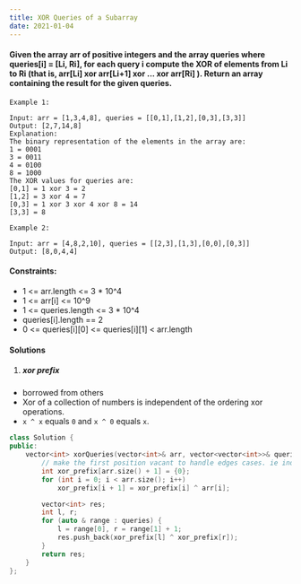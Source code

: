```yaml
---
title: XOR Queries of a Subarray
date: 2021-01-04
---
```

#### Given the array arr of positive integers and the array queries where queries[i] = [Li, Ri], for each query i compute the XOR of elements from Li to Ri (that is, arr[Li] xor arr[Li+1] xor ... xor arr[Ri] ). Return an array containing the result for the given queries.

 

```
Example 1:

Input: arr = [1,3,4,8], queries = [[0,1],[1,2],[0,3],[3,3]]
Output: [2,7,14,8] 
Explanation: 
The binary representation of the elements in the array are:
1 = 0001 
3 = 0011 
4 = 0100 
8 = 1000 
The XOR values for queries are:
[0,1] = 1 xor 3 = 2 
[1,2] = 3 xor 4 = 7 
[0,3] = 1 xor 3 xor 4 xor 8 = 14 
[3,3] = 8

Example 2:

Input: arr = [4,8,2,10], queries = [[2,3],[1,3],[0,0],[0,3]]
Output: [8,0,4,4]
```

 

#### Constraints:

-    1 <= arr.length <= 3 * 10^4
-    1 <= arr[i] <= 10^9
-    1 <= queries.length <= 3 * 10^4
-    queries[i].length == 2
-    0 <= queries[i][0] <= queries[i][1] < arr.length


#### Solutions

1. ##### xor prefix

- borrowed from others
- Xor of a collection of numbers is independent of the ordering xor operations.
- `x ^ x` equals `0` and `x ^ 0` equals `x`.

```cpp
class Solution {
public:
    vector<int> xorQueries(vector<int>& arr, vector<vector<int>>& queries) {
        // make the first position vacant to handle edges cases. ie index < 0
        int xor_prefix[arr.size() + 1] = {0};
        for (int i = 0; i < arr.size(); i++)
            xor_prefix[i + 1] = xor_prefix[i] ^ arr[i];

        vector<int> res;
        int l, r;
        for (auto & range : queries) {
            l = range[0], r = range[1] + 1;
            res.push_back(xor_prefix[l] ^ xor_prefix[r]);
        }
        return res;
    }
};
```